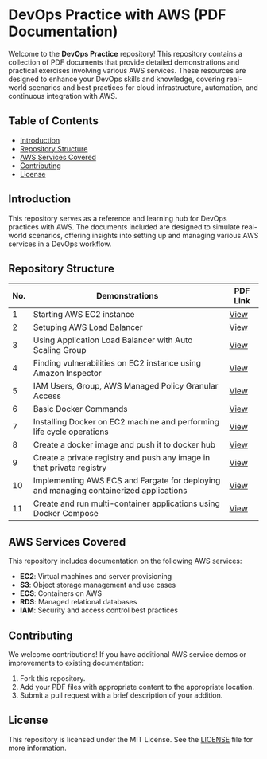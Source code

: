 # DevOps Practice with AWS (PDF Documentation)

Welcome to the **DevOps Practice** repository! This repository contains a collection of PDF documents that provide detailed demonstrations and practical exercises involving various AWS services. These resources are designed to enhance your DevOps skills and knowledge, covering real-world scenarios and best practices for cloud infrastructure, automation, and continuous integration with AWS.

## Table of Contents

- [Introduction](#introduction)
- [Repository Structure](#repository-structure)
- [AWS Services Covered](#aws-services-covered)
- [Contributing](#contributing)
- [License](#license)

## Introduction

This repository serves as a reference and learning hub for DevOps practices with AWS. The documents included are designed to simulate real-world scenarios, offering insights into setting up and managing various AWS services in a DevOps workflow.

## Repository Structure

| No. | Demonstrations                                                                         | PDF Link                                                                                                                 |
| --- | -------------------------------------------------------------------------------------- | ------------------------------------------------------------------------------------------------------------------------ |
| 1   | Starting AWS EC2 instance                                                              | [View](./Starting%20AWS%20EC2%20instance.pdf)                                                                            |
| 2   | Setuping AWS Load Balancer                                                             | [View](./AWS%20Load%20Balancer.pdf)                                                                                      |
| 3   | Using Application Load Balancer with Auto Scaling Group                                | [View](./Application%20Load%20Balancer%20with%20Auto%20Scaling%20Group.pdf)                                              |
| 4   | Finding vulnerabilities on EC2 instance using Amazon Inspector                         | [View](./Finding%20vulnerabilities%20on%20EC2%20instance%20using%20Amazon%20Inspector.pdf)                               |
| 5   | IAM Users, Group, AWS Managed Policy Granular Access                                   | [View](./IAM%20Users,%20Group,%20AWS%20Managed%20Policy%20Granular%20Access.pdf)                                         |
| 6   | Basic Docker Commands                                                                  | [View](./Basic%20Docker%20Commands.pdf)                                                                                  |
| 7   | Installing Docker on EC2 machine and performing life cycle operations                  | [View](./Installing%20docker%20on%20ec2%20machine%20and%20performing%20life%20cycle%20operations.pdf)                    |
| 8   | Create a docker image and push it to docker hub                                        | [View](<./Create%20a%20docker%20image%20and%20push%20it%20to%20the%20docker%20hub%20(%20public%20repository%20).pdf>)    |
| 9   | Create a private registry and push any image in that private registry                  | [View](./Create%20a%20private%20registry%20and%20push%20any%20image%20in%20that%20private%20registry.pdf)                |
| 10   | Implementing AWS ECS and Fargate for deploying and managing containerized applications | [View](./Implementing%20AWS%20ECS%20and%20Fargate%20for%20deploying%20and%20managing%20containerized%20applications.pdf) |
| 11  | Create and run multi-container applications using Docker Compose                       | [View](./Create%20and%20run%20multi-container%20applications%20using%20Docker%20Compose.pdf)                             |

## AWS Services Covered

This repository includes documentation on the following AWS services:

- **EC2**: Virtual machines and server provisioning
- **S3**: Object storage management and use cases
- **ECS**: Containers on AWS
- **RDS**: Managed relational databases
- **IAM**: Security and access control best practices

## Contributing

We welcome contributions! If you have additional AWS service demos or improvements to existing documentation:

1. Fork this repository.
2. Add your PDF files with appropriate content to the appropriate location.
3. Submit a pull request with a brief description of your addition.

## License

This repository is licensed under the MIT License. See the [LICENSE](LICENSE) file for more information.

